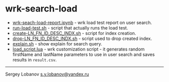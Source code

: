 # wrk-search-load

* [wrk-seach-load-report.ipynb](wrk-seach-load-report.ipynb) - wrk load test report on user search.
* [run-load-test.sh](run-load-test.sh) - script that actually runs the load test.
* [create-LN_FN_ID_DESC_INDX.sh](create-LN_FN_ID_DESC_INDX.sh) - script for index creation.
* [drop-LN_FN_ID_DESC_INDX.sh](drop-LN_FN_ID_DESC_INDX.sh) - script used to drop created index.
* [explain.sh](explain.sh) - show explain for search query.
* [load_script.lua](load_script.lua) - wrk customization script - it generates random firstName and lastName
parameters to use in user search and saves results in `result.csv`.

- - - -

Sergey Lobanov
[s.y.lobanov@yandex.ru](mailto:s.y.lobanov@yandex.ru?Subject=otus-springframework-2018-11-slobanov)
